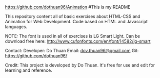 https://github.com/dothuan96/Animation
#This is my README

This repository content all of basic exercises about HTML-CSS and Animation for Web Development.
Code based on HTML and Javascript languages.

NOTE: The font is used in all of exercises is LG Smart Light.
Can be download free here: http://www.cufonfonts.com/en/font/14582/lg-smart 

Contact:
Developer: Do Thuan Email: dov.thuan96@gmail.com
Git: https://github.com/dothuan96/

Credit:
This project is developed by Do Thuan.
It's free for use and edit for learning and reference.
